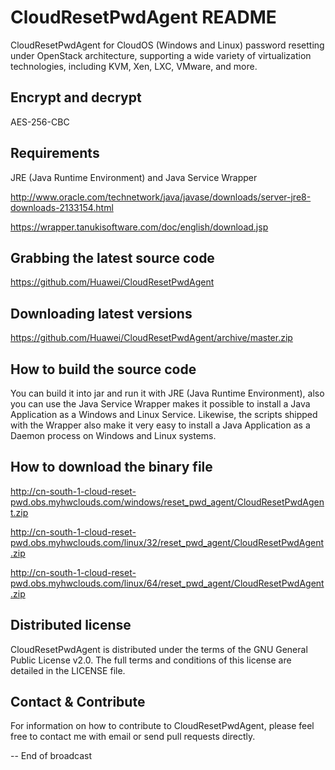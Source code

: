 # CloudResetPwdAgent README

CloudResetPwdAgent for CloudOS (Windows and Linux) password resetting under OpenStack architecture, supporting a wide variety of virtualization technologies, including KVM, Xen, LXC, VMware, and more. 

Encrypt and decrypt
-------------------

AES-256-CBC

Requirements
------------

JRE (Java Runtime Environment) and Java Service Wrapper

http://www.oracle.com/technetwork/java/javase/downloads/server-jre8-downloads-2133154.html

https://wrapper.tanukisoftware.com/doc/english/download.jsp


Grabbing the latest source code
-------------------------------

https://github.com/Huawei/CloudResetPwdAgent

Downloading latest versions
---------------------------

https://github.com/Huawei/CloudResetPwdAgent/archive/master.zip

How to build the source code
----------------------------

You can build it into jar and run it with JRE (Java Runtime Environment), also you can use the Java Service Wrapper makes it possible to install a Java Application as a Windows and Linux Service. Likewise, the scripts shipped with the Wrapper also make it very easy to install a Java Application as a Daemon process on Windows and Linux systems.

How to download the binary file
-------------------------------

http://cn-south-1-cloud-reset-pwd.obs.myhwclouds.com/windows/reset_pwd_agent/CloudResetPwdAgent.zip

http://cn-south-1-cloud-reset-pwd.obs.myhwclouds.com/linux/32/reset_pwd_agent/CloudResetPwdAgent.zip

http://cn-south-1-cloud-reset-pwd.obs.myhwclouds.com/linux/64/reset_pwd_agent/CloudResetPwdAgent.zip

Distributed license
-------------------

CloudResetPwdAgent is distributed under the terms of the GNU General Public License v2.0. The full terms and conditions of this license are detailed in the LICENSE file.

Contact & Contribute
--------------------

For information on how to contribute to CloudResetPwdAgent, please feel free to contact me with email or send pull requests directly.

-- End of broadcast
